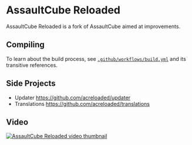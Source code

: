 # AssaultCube Reloaded

AssaultCube Reloaded is a fork of AssaultCube aimed at improvements.

## Compiling

To learn about the build process, see [`.github/workflows/build.yml`](.github/workflows/build.yml) and its transitive references.

## Side Projects

- Updater https://github.com/acreloaded/updater
- Translations https://github.com/acreloaded/translations

## Video

[![AssaultCube Reloaded video thumbnail](https://img.youtube.com/vi/5uAQ4LlW514/maxresdefault.jpg)](https://www.youtube.com/watch?v=5uAQ4LlW514 "AssaultCube Reloaded video on YouTube")
